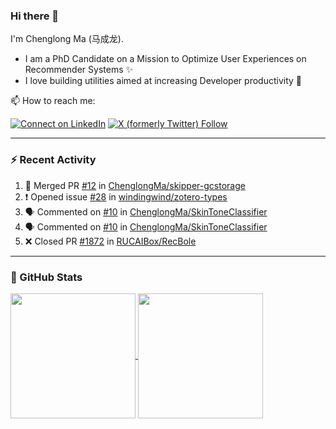 ### Hi there 👋

I'm Chenglong Ma (马成龙). 

* I am a PhD Candidate on a Mission to Optimize User Experiences on Recommender Systems ✨
* I love building utilities aimed at increasing Developer productivity 💪 

📫 How to reach me:

[![Connect on LinkedIn](https://img.shields.io/badge/--linkedin?label=LinkedIn&logo=LinkedIn&style=social)](https://www.linkedin.com/in/machenglong/)
[![X (formerly Twitter) Follow](https://img.shields.io/twitter/follow/ChenglongM)](https://twitter.com/ChenglongM)

---

### :zap: Recent Activity

<!--START_SECTION:activity-->
1. 🎉 Merged PR [#12](https://github.com/ChenglongMa/skipper-gcstorage/pull/12) in [ChenglongMa/skipper-gcstorage](https://github.com/ChenglongMa/skipper-gcstorage)
2. ❗ Opened issue [#28](https://github.com/windingwind/zotero-types/issues/28) in [windingwind/zotero-types](https://github.com/windingwind/zotero-types)
3. 🗣 Commented on [#10](https://github.com/ChenglongMa/SkinToneClassifier/issues/10#issuecomment-1782858558) in [ChenglongMa/SkinToneClassifier](https://github.com/ChenglongMa/SkinToneClassifier)
4. 🗣 Commented on [#10](https://github.com/ChenglongMa/SkinToneClassifier/issues/10#issuecomment-1782757803) in [ChenglongMa/SkinToneClassifier](https://github.com/ChenglongMa/SkinToneClassifier)
5. ❌ Closed PR [#1872](https://github.com/RUCAIBox/RecBole/pull/1872) in [RUCAIBox/RecBole](https://github.com/RUCAIBox/RecBole)
<!--END_SECTION:activity-->

---

### 🌱 GitHub Stats

<a href="https://github.com/ChenglongMa#-github-stats">
  <img height=200 align="center" src="https://github-readme-stats.vercel.app/api?username=ChenglongMa" />
</a>
<a href="https://github.com/ChenglongMa#-github-stats">
  <img height=200 align="center" src="https://github-readme-stats.vercel.app/api/top-langs?username=ChenglongMa&layout=compact&langs_count=8&card_width=320" />
</a>


<!--
**ChenglongMa/ChenglongMa** is a ✨ _special_ ✨ repository because its `README.md` (this file) appears on your GitHub profile.

Here are some ideas to get you started:

- 🔭 I’m currently working on ...
- 🌱 I’m currently learning ...
- 👯 I’m looking to collaborate on ...
- 🤔 I’m looking for help with ...
- 💬 Ask me about ...
- 📫 How to reach me: ...
- 😄 Pronouns: ...
- ⚡ Fun fact: ...

![Chenglong's GitHub stats](https://github-readme-stats.vercel.app/api?username=ChenglongMa&show_icons=true&count_private=true)

---

![Top Langs](https://github-readme-stats.vercel.app/api/top-langs/?username=ChenglongMa)

---
-->
